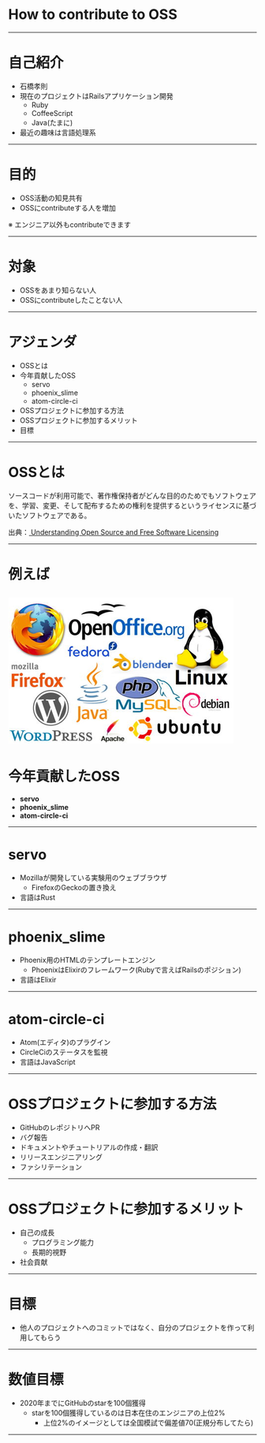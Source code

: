 # How to contribute to OSS

---

# 自己紹介
* 石橋孝則
* 現在のプロジェクトはRailsアプリケーション開発
  * Ruby
  * CoffeeScript
  * Java(たまに)
* 最近の趣味は言語処理系

---
# 目的
* OSS活動の知見共有
* OSSにcontributeする人を増加

※ エンジニア以外もcontributeできます

---
# 対象
* OSSをあまり知らない人
* OSSにcontributeしたことない人

---

# アジェンダ
* OSSとは
* 今年貢献したOSS
  * servo
  * phoenix_slime
  * atom-circle-ci
* OSSプロジェクトに参加する方法
* OSSプロジェクトに参加するメリット
* 目標

---

# OSSとは
ソースコードが利用可能で、著作権保持者がどんな目的のためでもソフトウェアを、学習、変更、そして配布するための権利を提供するというライセンスに基づいたソフトウェアである。

出典：[ Understanding Open Source and Free Software Licensing](https://books.google.co.jp/books?id=04jG7TTLujoC&pg=PA4&redir_esc=y&hl=ja#v=onepage&q&f=false)

---
# 例えば
![Slideck](images/OSS.png)
---
# 今年貢献したOSS
* **servo**
* **phoenix_slime**
* **atom-circle-ci**

---
# servo
* Mozillaが開発している実験用のウェブブラウザ
  * FirefoxのGeckoの置き換え
* 言語はRust

---
# phoenix_slime
* Phoenix用のHTMLのテンプレートエンジン
  * PhoenixはElixirのフレームワーク(Rubyで言えばRailsのポジション)
* 言語はElixir

---
# atom-circle-ci
* Atom(エディタ)のプラグイン
* CircleCiのステータスを監視
* 言語はJavaScript


---

# OSSプロジェクトに参加する方法
* GitHubのレポジトリへPR
* バグ報告
* ドキュメントやチュートリアルの作成・翻訳
* リリースエンジニアリング
* ファシリテーション

---

# OSSプロジェクトに参加するメリット
* 自己の成長
  * プログラミング能力
  * 長期的視野
* 社会貢献
---

# 目標
* 他人のプロジェクトへのコミットではなく、自分のプロジェクトを作って利用してもらう

---

# 数値目標

* 2020年までにGitHubのstarを100個獲得
  * starを100個獲得しているのは日本在住のエンジニアの上位2%
    * 上位2%のイメージとしては全国模試で偏差値70(正規分布してたら)

---
